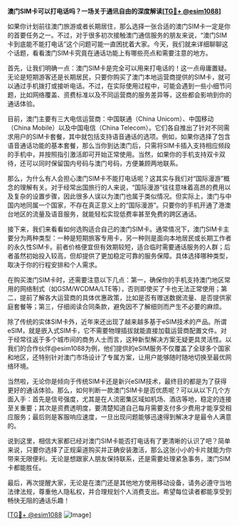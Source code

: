 **澳门SIM卡可以打电话吗？一场关于通讯自由的深度解读[[TG💪+ @esim1088](https://t.me/s/esim1088)]**

如果你计划前往澳门旅游或者长期居住，那么选择一张合适的澳门SIM卡一定是你的首要任务之一。不过，对于很多初次接触澳门通信服务的朋友来说，“澳门SIM卡到底能不能打电话”这个问题可能一直困扰着大家。今天，我们就来详细聊聊这个话题，看看澳门SIM卡究竟在通话功能上有哪些亮点和需要注意的地方。

首先，让我们明确一点：澳门SIM卡是完全可以用来打电话的！这一点毋庸置疑。无论是短期游客还是长期居民，只要你购买了澳门本地运营商提供的SIM卡，就可以通过手机拨打或接听电话。不过，在实际使用过程中，可能会遇到一些小细节问题，比如网络覆盖、资费标准以及不同运营商的服务差异等，这些都会影响到你的通话体验。

目前，澳门主要有三大电信运营商：中国联通（China Unicom）、中国移动（China Mobile）以及中国电信（China Telecom）。它们各自推出了针对不同需求用户的SIM卡套餐，其中就包括支持语音通话的选项。例如，如果你选择了包含语音通话功能的基本套餐，那么当你到达澳门后，只需将SIM卡插入支持相应频段的手机中，并按照指引激活即可开始正常使用。当然，如果你的手机支持双卡双待，还可以同时保留国内号码与澳门号码，方便兼顾两地联系。

那么，为什么有人会担心澳门SIM卡不能打电话呢？这其实与我们对“国际漫游”概念的理解有关。对于经常出国旅行的人来说，“国际漫游”往往意味着高昂的费用以及复杂的设置步骤，因此很多人误以为澳门也属于类似情况。但实际上，澳门与中国内地同属一个国家，不存在真正意义上的“国际漫游”。只要你的手机开通了港澳台地区的流量及语音服务，就能轻松实现低费率甚至免费的跨区通话。

接下来，我们来看看如何选购适合自己的澳门SIM卡。通常情况下，澳门SIM卡主要分为两种类型：一种是短期旅客专用卡，另一种则是面向本地居民或长期工作者的永久性SIM卡。前者价格便宜但有效期较短，适合临时需要通话服务的人群；后者虽然初始投入较高，但却提供了更加稳定可靠的服务保障。具体选择哪种类型，取决于你的行程安排和个人需求。

在购买澳门SIM卡时，还需要注意以下几点：第一，确保你的手机支持澳门地区常用的网络制式（如GSM/WCDMA/LTE等），否则即使买了卡也无法正常使用；第二，提前了解各大运营商的具体优惠政策，比如是否有赠送数据流量、是否提供家庭套餐等；第三，仔细阅读合同条款，避免因不了解细则而产生不必要的麻烦。

除了传统的实体SIM卡外，近年来还出现了越来越多基于eSIM技术的产品。所谓eSIM，就是嵌入式SIM卡，它不需要物理插拔就能直接加载运营商配置文件。对于经常往返于多个城市间的商务人士而言，这种新型解决方案无疑更具灵活性。以我们的合作伙伴@esim1088为例，他们提供的eSIM服务不仅覆盖了全球多个国家和地区，还特别针对澳门市场设计了专属方案，让用户能够随时随地切换至最优网络环境。

当然啦，无论你是倾向于传统SIM卡还是新兴eSIM技术，最终目的都是为了获得更好的通话体验。那么，如何判断一款澳门SIM卡是否优质呢？可以从以下几个方面入手：首先是信号强度，尤其是在人流密集区域如机场、酒店等地，稳定的连接至关重要；其次是资费透明度，要清楚知道自己每月需要支付多少费用才能享受相应服务；最后则是客服响应速度，一旦出现问题能够迅速得到解决才是最令人满意的。

说到这里，相信大家都已经对澳门SIM卡能否打电话有了更清晰的认识了吧？简单来说，只要你选择了正规渠道购买并正确安装激活，那么这张小小的卡片就能为你带来无限便利。无论是想跟家人朋友保持联系，还是需要处理紧急事务，澳门SIM卡都能胜任。

最后，再次提醒大家，无论是在澳门还是其他地方使用移动设备，请务必遵守当地法律法规，尊重他人隐私权，并合理规划个人消费支出。希望每位读者都能享受到畅快无阻的通话乐趣！

[[TG💪+ @esim1088](https://t.me/s/esim1088) ![Image](https://i.postimg.cc/4NQfJmqS/Snipaste-2025-05-13-00-14-12.png)]